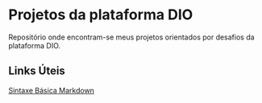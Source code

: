 # Projetos da plataforma DIO
Repositório onde encontram-se meus projetos orientados por desafios da plataforma DIO. 

## Links Úteis
[Sintaxe Básica Markdown](https://www.markdownguide.org/basic-syntax/)

